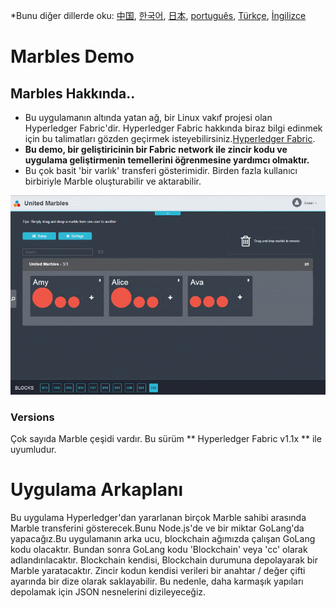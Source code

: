 *Bunu diğer dillerde oku: [中国](README-cn.md), [한국어](README-ko.md), [日本](README-ja.md), [português](README-pt.md), [Türkçe](README-tr.md), [İngilizce](README.md)
# Marbles Demo

## Marbles Hakkında..
- Bu uygulamanın altında yatan ağ, bir Linux vakıf projesi olan Hyperledger Fabric'dir. Hyperledger Fabric hakkında biraz bilgi edinmek için bu talimatları gözden geçirmek isteyebilirsiniz.[Hyperledger Fabric](https://github.com/hyperledger/fabric/tree/master/docs).
- **Bu demo, bir geliştiricinin bir Fabric network ile zincir kodu ve uygulama geliştirmenin temellerini öğrenmesine yardımcı olmaktır.**
- Bu çok basit 'bir varlık' transferi gösterimidir. Birden fazla kullanıcı birbiriyle Marble oluşturabilir ve aktarabilir.

![](/doc_images/marbles-peek.gif)

### Versions
Çok sayıda Marble çeşidi vardır. Bu sürüm ** Hyperledger Fabric v1.1x ** ile uyumludur.

# Uygulama Arkaplanı
 Bu uygulama Hyperledger'dan yararlanan birçok Marble sahibi arasında Marble transferini gösterecek.Bunu Node.js'de ve bir miktar GoLang'da yapacağız.Bu uygulamanın arka ucu, blockchain ağımızda çalışan GoLang kodu olacaktır. Bundan sonra GoLang kodu 'Blockchain' veya 'cc' olarak adlandırılacaktır. Blockchain kendisi, Blockchain durumuna depolayarak bir Marble yaratacaktır. Zincir kodun kendisi verileri bir anahtar / değer çifti ayarında bir dize olarak saklayabilir. Bu nedenle, daha karmaşık yapıları depolamak için JSON nesnelerini dizileyeceğiz.

